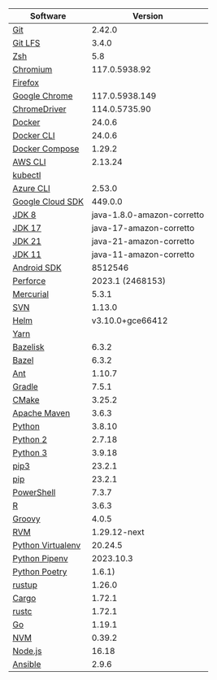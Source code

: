 [//]: # (title: Preinstalled Software on TeamCity Cloud Ubuntu Agents)
[//]: # (auxiliary-id: Preinstalled Software on TeamCity Cloud Ubuntu Agents)

<chunk id="ubuntu-jb-agents">

|Software|Version|
|---|---|
|[Git](https://git-scm.com/)|2.42.0|
|[Git LFS](https://git-lfs.github.com/)|3.4.0|
|[Zsh](https://www.zsh.org/)|5.8|
|[Chromium](https://www.chromium.org/)|117.0.5938.92|
|[Firefox](https://www.mozilla.org/en-US/firefox/)||
|[Google Chrome](https://www.google.com/chrome/)|117.0.5938.149|
|[ChromeDriver](https://chromedriver.chromium.org/)|114.0.5735.90|
|[Docker](https://www.docker.com/)|24.0.6|
|[Docker CLI](https://docs.docker.com/engine/reference/commandline/cli/)|24.0.6|
|[Docker Compose](https://docs.docker.com/compose/)|1.29.2|
|[AWS CLI](https://aws.amazon.com/cli/)|2.13.24|
|[kubectl](https://kubernetes.io/docs/tasks/tools/#kubectl)||
|[Azure CLI](https://docs.microsoft.com/en-us/cli/azure/)|2.53.0|
|[Google Cloud SDK](https://cloud.google.com/sdk)|449.0.0|
|[JDK 8](https://docs.aws.amazon.com/corretto/latest/corretto-8-ug/downloads-list.html)|java-1.8.0-amazon-corretto|
|[JDK 17](https://docs.aws.amazon.com/corretto/latest/corretto-17-ug/downloads-list.html)|java-17-amazon-corretto|
|[JDK 21](https://docs.aws.amazon.com/corretto/latest/corretto-21-ug/downloads-list.html)|java-21-amazon-corretto|
|[JDK 11](https://docs.aws.amazon.com/corretto/latest/corretto-11-ug/downloads-list.html)|java-11-amazon-corretto|
|[Android SDK](https://developer.android.com/studio/command-line)|8512546|
|[Perforce](https://www.perforce.com/)|2023.1 (2468153)|
|[Mercurial](https://www.mercurial-scm.org/)|5.3.1|
|[SVN](https://subversion.apache.org/)|1.13.0|
|[Helm](https://helm.sh/)|v3.10.0+gce66412|
|[Yarn](https://yarnpkg.com/)||
|[Bazelisk](https://github.com/bazelbuild/bazelisk)|6.3.2|
|[Bazel](https://bazel.build/)|6.3.2|
|[Ant](https://ant.apache.org/)|1.10.7|
|[Gradle](https://gradle.org/)|7.5.1|
|[CMake](https://cmake.org/)|3.25.2|
|[Apache Maven](https://maven.apache.org/)|3.6.3|
|[Python](https://www.python.org/)|3.8.10|
|[Python 2](https://www.python.org/downloads/)|2.7.18|
|[Python 3](https://www.python.org/downloads/)|3.9.18|
|[pip3](https://pip.pypa.io/en/stable/)|23.2.1|
|[pip](https://pip.pypa.io/en/stable/)|23.2.1|
|[PowerShell](https://docs.microsoft.com/en-us/powershell/)|7.3.7|
|[R](https://www.r-project.org/)|3.6.3|
|[Groovy](https://groovy-lang.org/)|4.0.5|
|[RVM](https://rvm.io/)|1.29.12-next|
|[Python Virtualenv](https://virtualenv.pypa.io/en/latest/)|20.24.5|
|[Python Pipenv](https://pipenv.pypa.io/en/latest/)|2023.10.3|
|[Python Poetry](https://python-poetry.org/)|1.6.1)|
|[rustup](https://rustup.rs/)|1.26.0|
|[Cargo](https://doc.rust-lang.org/cargo/)|1.72.1|
|[rustc](https://doc.rust-lang.org/rustc/what-is-rustc.html)|1.72.1|
|[Go](https://golang.org/)|1.19.1|
|[NVM](https://github.com/nvm-sh/nvm)|0.39.2|
|[Node.js](https://nodejs.org/en/)|16.18|
|[Ansible](https://www.ansible.com/)|2.9.6|

</chunk> 
